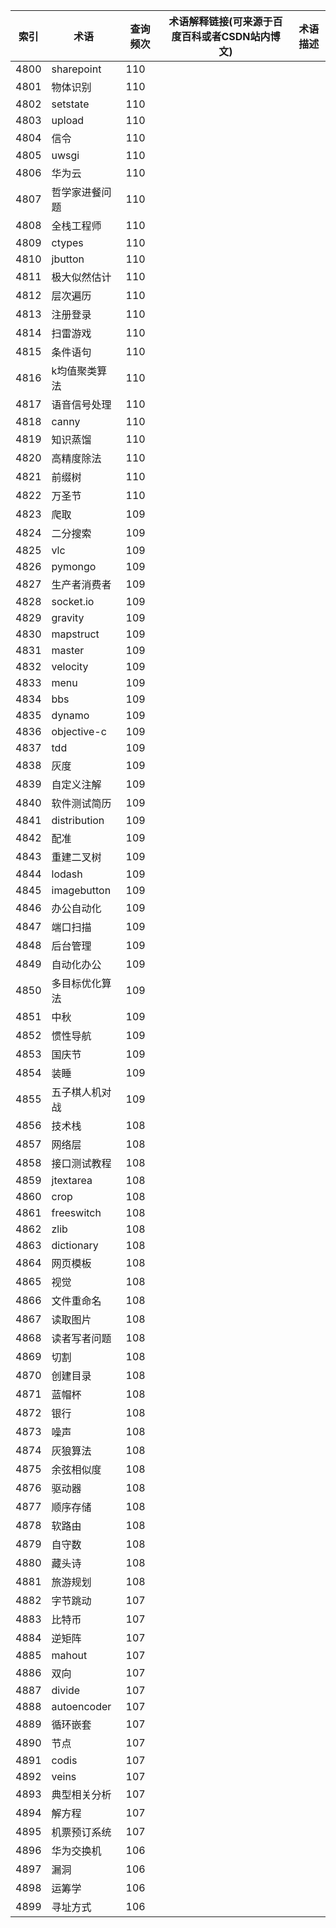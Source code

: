 | 索引   | 术语           | 查询频次 | 术语解释链接(可来源于百度百科或者CSDN站内博文) | 术语描述 |
| ---- | ------------ | ---- | -------------------------- | ---- |
| 4800 | sharepoint   | 110  |                            |      |
| 4801 | 物体识别         | 110  |                            |      |
| 4802 | setstate     | 110  |                            |      |
| 4803 | upload       | 110  |                            |      |
| 4804 | 信令           | 110  |                            |      |
| 4805 | uwsgi        | 110  |                            |      |
| 4806 | 华为云          | 110  |                            |      |
| 4807 | 哲学家进餐问题      | 110  |                            |      |
| 4808 | 全栈工程师        | 110  |                            |      |
| 4809 | ctypes       | 110  |                            |      |
| 4810 | jbutton      | 110  |                            |      |
| 4811 | 极大似然估计       | 110  |                            |      |
| 4812 | 层次遍历         | 110  |                            |      |
| 4813 | 注册登录         | 110  |                            |      |
| 4814 | 扫雷游戏         | 110  |                            |      |
| 4815 | 条件语句         | 110  |                            |      |
| 4816 | k均值聚类算法      | 110  |                            |      |
| 4817 | 语音信号处理       | 110  |                            |      |
| 4818 | canny        | 110  |                            |      |
| 4819 | 知识蒸馏         | 110  |                            |      |
| 4820 | 高精度除法        | 110  |                            |      |
| 4821 | 前缀树          | 110  |                            |      |
| 4822 | 万圣节          | 110  |                            |      |
| 4823 | 爬取           | 109  |                            |      |
| 4824 | 二分搜索         | 109  |                            |      |
| 4825 | vlc          | 109  |                            |      |
| 4826 | pymongo      | 109  |                            |      |
| 4827 | 生产者消费者       | 109  |                            |      |
| 4828 | socket.io    | 109  |                            |      |
| 4829 | gravity      | 109  |                            |      |
| 4830 | mapstruct    | 109  |                            |      |
| 4831 | master       | 109  |                            |      |
| 4832 | velocity     | 109  |                            |      |
| 4833 | menu         | 109  |                            |      |
| 4834 | bbs          | 109  |                            |      |
| 4835 | dynamo       | 109  |                            |      |
| 4836 | objective-c  | 109  |                            |      |
| 4837 | tdd          | 109  |                            |      |
| 4838 | 灰度           | 109  |                            |      |
| 4839 | 自定义注解        | 109  |                            |      |
| 4840 | 软件测试简历       | 109  |                            |      |
| 4841 | distribution | 109  |                            |      |
| 4842 | 配准           | 109  |                            |      |
| 4843 | 重建二叉树        | 109  |                            |      |
| 4844 | lodash       | 109  |                            |      |
| 4845 | imagebutton  | 109  |                            |      |
| 4846 | 办公自动化        | 109  |                            |      |
| 4847 | 端口扫描         | 109  |                            |      |
| 4848 | 后台管理         | 109  |                            |      |
| 4849 | 自动化办公        | 109  |                            |      |
| 4850 | 多目标优化算法      | 109  |                            |      |
| 4851 | 中秋           | 109  |                            |      |
| 4852 | 惯性导航         | 109  |                            |      |
| 4853 | 国庆节          | 109  |                            |      |
| 4854 | 装睡           | 109  |                            |      |
| 4855 | 五子棋人机对战      | 109  |                            |      |
| 4856 | 技术栈          | 108  |                            |      |
| 4857 | 网络层          | 108  |                            |      |
| 4858 | 接口测试教程       | 108  |                            |      |
| 4859 | jtextarea    | 108  |                            |      |
| 4860 | crop         | 108  |                            |      |
| 4861 | freeswitch   | 108  |                            |      |
| 4862 | zlib         | 108  |                            |      |
| 4863 | dictionary   | 108  |                            |      |
| 4864 | 网页模板         | 108  |                            |      |
| 4865 | 视觉           | 108  |                            |      |
| 4866 | 文件重命名        | 108  |                            |      |
| 4867 | 读取图片         | 108  |                            |      |
| 4868 | 读者写者问题       | 108  |                            |      |
| 4869 | 切割           | 108  |                            |      |
| 4870 | 创建目录         | 108  |                            |      |
| 4871 | 蓝帽杯          | 108  |                            |      |
| 4872 | 银行           | 108  |                            |      |
| 4873 | 噪声           | 108  |                            |      |
| 4874 | 灰狼算法         | 108  |                            |      |
| 4875 | 余弦相似度        | 108  |                            |      |
| 4876 | 驱动器          | 108  |                            |      |
| 4877 | 顺序存储         | 108  |                            |      |
| 4878 | 软路由          | 108  |                            |      |
| 4879 | 自守数          | 108  |                            |      |
| 4880 | 藏头诗          | 108  |                            |      |
| 4881 | 旅游规划         | 108  |                            |      |
| 4882 | 字节跳动         | 107  |                            |      |
| 4883 | 比特币          | 107  |                            |      |
| 4884 | 逆矩阵          | 107  |                            |      |
| 4885 | mahout       | 107  |                            |      |
| 4886 | 双向           | 107  |                            |      |
| 4887 | divide       | 107  |                            |      |
| 4888 | autoencoder  | 107  |                            |      |
| 4889 | 循环嵌套         | 107  |                            |      |
| 4890 | 节点           | 107  |                            |      |
| 4891 | codis        | 107  |                            |      |
| 4892 | veins        | 107  |                            |      |
| 4893 | 典型相关分析       | 107  |                            |      |
| 4894 | 解方程          | 107  |                            |      |
| 4895 | 机票预订系统       | 107  |                            |      |
| 4896 | 华为交换机        | 106  |                            |      |
| 4897 | 漏洞           | 106  |                            |      |
| 4898 | 运筹学          | 106  |                            |      |
| 4899 | 寻址方式         | 106  |                            |      |
